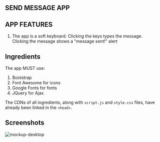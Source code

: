 SEND MESSAGE APP
----------------

## APP FEATURES
1. The app is a soft keyboard. Clicking the keys types the message. Clicking the message shows a "message sent!" alert

## Ingredients
The app MUST use:
1. Bootstrap
2. Font Awesome for icons
3. Google Fonts for fonts
4. JQuery for Ajax

The CDNs of all ingredients, along with `script.js` and `style.css` files, have already been linked in the `<head>`.


## Screenshots

![mockup-desktop](https://user-images.githubusercontent.com/10798986/46590561-aaf3a200-cacd-11e8-99aa-3fd0e4341506.png)
